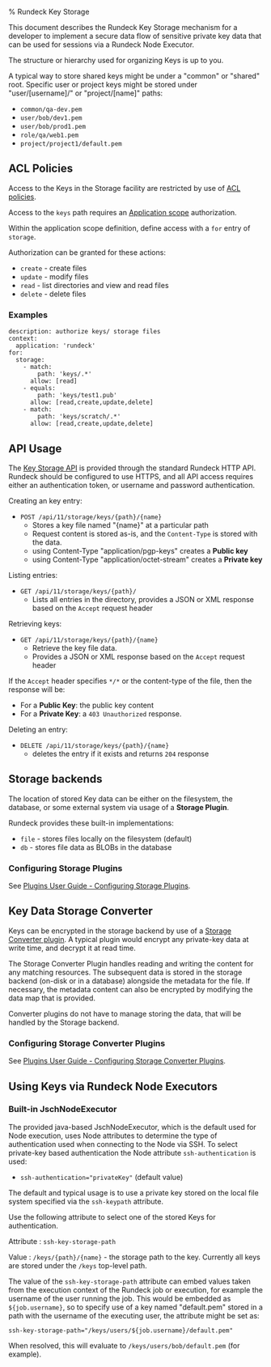 % Rundeck Key Storage

This document describes the Rundeck Key Storage mechanism for a developer to implement a secure data flow of sensitive private key data that can be used for sessions via a Rundeck Node Executor.

The structure or hierarchy used for organizing Keys is up to you.

A typical way to store shared keys might be under a "common" or "shared" root. Specific user or project keys might be stored under "user/[username]/" or "project/[name]" paths:

* `common/qa-dev.pem`
* `user/bob/dev1.pem`
* `user/bob/prod1.pem`
* `role/qa/web1.pem`
* `project/project1/default.pem`

## ACL Policies

Access to the Keys in the Storage facility are restricted by use of [ACL policies](access-control-policy.html#).

Access to the `keys` path requires an [Application scope](access-control-policy.html#application-scope-resources-and-actions) authorization.

Within the application scope definition, define access with a `for` entry of `storage`.

Authorization can be granted for these actions:

* `create` - create files
* `update` - modify files
* `read` - list directories and view and read files
* `delete` - delete files

### Examples

~~~~ {.yaml}
description: authorize keys/ storage files
context:
  application: 'rundeck'
for:
  storage:
    - match:
        path: 'keys/.*'
      allow: [read]
    - equals:
        path: 'keys/test1.pub'
      allow: [read,create,update,delete]
    - match:
        path: 'keys/scratch/.*'
      allow: [read,create,update,delete]
~~~~

## API Usage

The [Key Storage API](../api/index.html#key-storage) is provided through the standard Rundeck HTTP API. Rundeck should be configured to use HTTPS, and all API access requires either an authentication token, or username and password authentication.

Creating an key entry:

* `POST /api/11/storage/keys/{path}/{name}`
    - Stores a key file named "{name}" at a particular path
    - Request content is stored as-is, and the `Content-Type` is stored with the data.
    - using Content-Type "application/pgp-keys" creates a **Public key**
    - using Content-Type "application/octet-stream" creates a **Private key**

Listing entries:

* `GET /api/11/storage/keys/{path}/`
    - Lists all entries in the directory, provides a JSON or XML response based on the `Accept` request header

Retrieving keys:

* `GET /api/11/storage/keys/{path}/{name}`
    - Retrieve the key file data.
    - Provides a JSON or XML response based on the `Accept` request header

If the `Accept` header specifies `*/*` or the content-type of the file, then the response will be:

* For a **Public Key**: the public key content
* For a **Private Key**: a `403 Unauthorized` response.

Deleting an entry:

* `DELETE /api/11/storage/keys/{path}/{name}`
    - deletes the entry if it exists and returns `204` response

## Storage backends

The location of stored Key data can be either on the filesystem, the database, or some external system via usage of a **Storage Plugin**.

Rundeck provides these built-in implementations:

* `file` - stores files locally on the filesystem (default)
* `db` - stores file data as BLOBs in the database

### Configuring Storage Plugins

See [Plugins User Guide - Configuring Storage Plugins](../plugins-user-guide/configuring.html#storage-plugins).

## Key Data Storage Converter

 Keys can be encrypted in the storage backend by use of a [Storage Converter plugin](../developer/storage-converter-plugin.html). A typical plugin would encrypt any private-key data at write time, and decrypt it at read time.

The Storage Converter Plugin handles reading and writing the content for any matching resources.  The subsequent data is stored in the storage backend (on-disk or in a database) alongside the metadata for the file.  If necessary, the metadata content can also be encrypted by modifying the data map that is provided.

Converter plugins do not have to manage storing the data, that will be handled by the Storage backend.

### Configuring Storage Converter Plugins

See [Plugins User Guide - Configuring Storage Converter Plugins](../plugins-user-guide/configuring.html#storage-converter-plugins).

## Using Keys via Rundeck Node Executors

### Built-in JschNodeExecutor

The provided java-based JschNodeExecutor, which is the default used for Node execution, uses Node attributes to determine the type of authentication used when connecting to the Node via SSH. To select private-key based authentication the Node attribute `ssh-authentication` is used:

* `ssh-authentication="privateKey"` (default value)

The default and typical usage is to use a private key stored on the local file system specified via the `ssh-keypath` attribute.

Use the following attribute to select one of the stored Keys for authentication.

Attribute
:    `ssh-key-storage-path`

Value
:    `/keys/{path}/{name}` - the storage path to the key. Currently all keys are stored under the `/keys` top-level path.

The value of the `ssh-key-storage-path` attribute can embed values taken from the execution context of the Rundeck job or execution, for example the username of the user running the job.  This would be embedded as `${job.username}`, so to specify use of a key named "default.pem" stored in a path with the username of the executing user, the attribute might be set as:

    ssh-key-storage-path="/keys/users/${job.username}/default.pem"

When resolved, this will evaluate to `/keys/users/bob/default.pem` (for example).
